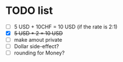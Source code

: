 # TODO list

- [ ] 5 USD + 10CHF = 10 USD (if the rate is 2:1)
- [x] ~~5 USD * 2 = 10 USD~~
- [ ] make amout private
- [ ] Dollar side-effect?
- [ ] rounding for Money?
